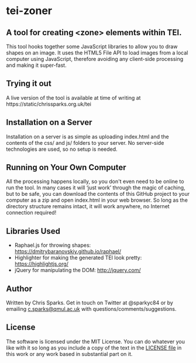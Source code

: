# tei-zoner
## A tool for creating &lt;zone> elements within TEI.

This tool hooks together some JavaScript libraries to allow you to draw shapes on an image.  It uses the HTML5 File API to load images from a local computer using JavaScript, therefore avoiding any client-side processing and making it super-fast.

## Trying it out

A live version of the tool is available at time of writing at https://static/chrissparks.org.uk/tei

## Installation on a Server

Installation on a server is as simple as uploading index.html and the contents of the css/ and js/ folders to your server.  No server-side technologies are used, so no setup is needed.

## Running on Your Own Computer
All the processing happens locally, so you don't even need to be online to run the tool.  In many cases it will ‘just work’ through the magic of caching, but to be safe, you can download the contents of this GitHub project to your computer as a zip and open index.html in your web browser.  So long as the directory structure remains intact, it will work anywhere, no Internet connection required!

## Libraries Used
- Raphael.js for throwing shapes: https://dmitrybaranovskiy.github.io/raphael/
- Highlighter for making the generated TEI look pretty: https://highlightjs.org/
- jQuery for manipulating the DOM: http://jquery.com/

## Author
Written by Chris Sparks.  Get in touch on Twitter at @sparkyc84 or by emailing c.sparks@qmul.ac.uk with questions/comments/suggestions.

## License
The software is licensed under the MIT License.  You can do whatever you like with it so long as you include a copy of the text in the [LICENSE file](LICENSE) in this work or any work based in substantial part on it.
